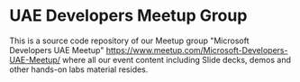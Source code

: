 # UAE Developers Meetup Group

This is a source code repository of our Meetup group "Microsoft Developers UAE Meetup" https://www.meetup.com/Microsoft-Developers-UAE-Meetup/ where all our event content including Slide decks, demos and other hands-on labs material resides. 
